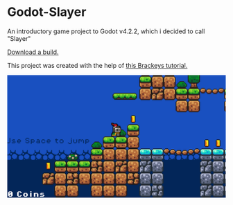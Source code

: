 # Godot-Slayer
An introductory game project to Godot v4.2.2, which i decided to call "Slayer"

[Download a build.](https://github.com/ThERainboWPikachU/Godot-Slayer/releases/latest)

This project was created with the help of [this Brackeys tutorial.](https://www.youtube.com/watch?v=LOhfqjmasi0)

![Slayer Screen Capture Image](https://github.com/ThERainboWPikachU/Godot-Slayer/blob/main/Slayer-Screen-Capture.png?raw=true)
